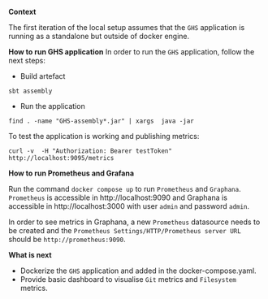 **Context**

The first iteration of the local setup assumes that the `GHS` application is running as a standalone but outside of
docker engine.

**How to run GHS application**
In order to run the `GHS` application, follow the next steps:

* Build artefact
```
sbt assembly
```

* Run the application
```
find . -name "GHS-assembly*.jar" | xargs  java -jar
```

To test the application is working and publishing metrics:
```
curl -v  -H "Authorization: Bearer testToken" http://localhost:9095/metrics
```
**How to run Prometheus and Grafana**

Run the command `docker compose up` to run `Prometheus` and `Graphana`. `Prometheus` is accessible in
http://localhost:9090 and Graphana is accessible in http://localhost:3000 with user `admin` and password `admin`.

In order to see metrics in Graphana, a new `Prometheus` datasource needs to be created and the
`Prometheus Settings/HTTP/Prometheus server URL` should be `http://prometheus:9090`.

**What is next**

- Dockerize the `GHS` application and added in the docker-compose.yaml.
- Provide basic dashboard to visualise `Git` metrics and `Filesystem` metrics.
